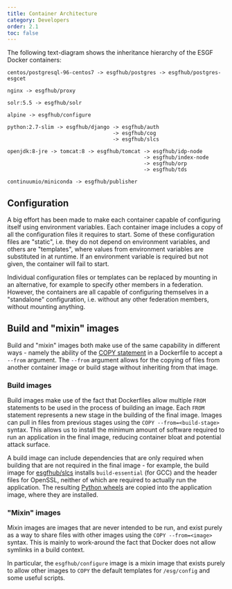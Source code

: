 ```yaml
---
title: Container Architecture
category: Developers
order: 2.1
toc: false
---
```


The following text-diagram shows the inheritance hierarchy of the ESGF Docker containers:

```
centos/postgresql-96-centos7 -> esgfhub/postgres -> esgfhub/postgres-esgcet

nginx -> esgfhub/proxy

solr:5.5 -> esgfhub/solr

alpine -> esgfhub/configure

python:2.7-slim -> esgfhub/django -> esgfhub/auth
                                  -> esgfhub/cog
                                  -> esgfhub/slcs

openjdk:8-jre -> tomcat:8 -> esgfhub/tomcat -> esgfhub/idp-node
                                            -> esgfhub/index-node
                                            -> esgfhub/orp
                                            -> esgfhub/tds

continuumio/miniconda -> esgfhub/publisher
```

## Configuration

A big effort has been made to make each container capable of configuring itself
using environment variables. Each container image includes a copy of all the
configuration files it requires to start. Some of these configuration files are
"static", i.e. they do not depend on environment variables, and others are
"templates", where values from environment variables are substituted in at runtime.
If an environment variable is required but not given, the container will fail to start.

Individual configuration files or templates can be replaced by mounting in an
alternative, for example to specify other members in a federation. However, the
containers are all capable of configuring themselves in a "standalone"
configuration, i.e. without any other federation members, without mounting anything.

## Build and "mixin" images

Build and "mixin" images both make use of the same capability in different
ways - namely the ability of the
[COPY statement](https://docs.docker.com/engine/reference/builder/#copy) in a
Dockerfile to accept a `--from` argument. The `--from` argument allows for the
copying of files from another container image or build stage without inheriting
from that image.

### Build images

Build images make use of the fact that Dockerfiles allow multiple `FROM`
statements to be used in the process of building an image. Each `FROM` statement
represents a new stage in the building of the final image. Images can pull in
files from previous stages using the `COPY --from=<build-stage>` syntax. This
allows us to install the minimum amount of software required to run an application
in the final image, reducing container bloat and potential attack surface.

A build image can include dependencies that are only required when building
that are not required in the final image - for example, the build image for
[esgfhub/slcs](https://github.com/ESGF/esgf-docker/blob/master/slcs/Dockerfile)
installs `build-essential` (for GCC) and the header files for OpenSSL, neither
of which are required to actually run the application. The resulting
[Python wheels](https://pythonwheels.com/) are copied into the application image,
where they are installed.

### "Mixin" images

Mixin images are images that are never intended to be run, and exist purely
as a way to share files with other images using the `COPY --from=<image>` syntax.
This is mainly to work-around the fact that Docker does not allow symlinks in a
build context.

In particular, the `esgfhub/configure` image is a mixin image that exists
purely to allow other images to `COPY` the default templates for `/esg/config`
and some useful scripts.
